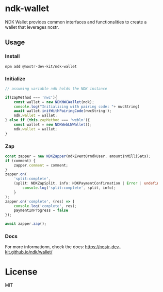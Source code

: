 # ndk-wallet

NDK Wallet provides common interfaces and functionalities to create a wallet that leverages nostr.

## Usage

### Install

```
npm add @nostr-dev-kit/ndk-wallet
```

### Initialize

```ts
// assuming variable ndk holds the NDK instance

if(zapMethod === 'nwc'){                
    const wallet = new NDKNWCWallet(ndk);
    console.log("Initializing with pairing code: "+ nwcString)
    await wallet.initWithPairingCode(nwcString!);
    ndk.wallet = wallet;
} else if (this.zapMethod === 'webln'){
    const wallet = new NDKWebLNWallet();
    ndk.wallet = wallet;
} 
```

### Zap

```ts
const zapper = new NDKZapper(ndkEventOrndkUser, amountInMilliSats);
if (comment) {
    zapper.comment = comment;
}
zapper.on(
    'split:complete',
    (split: NDKZapSplit, info: NDKPaymentConfirmation | Error | undefined) => {
        console.log('split:complete', split, info);
    }
);
zapper.on('complete', (res) => {
    console.log('complete', res);
    paymentInProgress = false
});

await zapper.zap();
```  

### Docs  
For more informationn, check the docs: https://nostr-dev-kit.github.io/ndk/wallet/

# License

MIT
